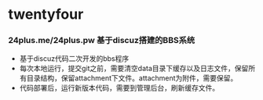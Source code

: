 # twentyfour
### 24plus.me/24plus.pw 基于discuz搭建的BBS系统
* 基于discuz代码二次开发的bbs程序
* 每次本地运行，提交git之前，需要清空data目录下缓存以及日志文件，保留所有目录结构，保留attachment下文件。attachment为附件，需要保留。
* 代码部署后，运行新版本代码，需要到管理后台，刷新缓存文件。